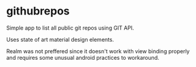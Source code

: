# githubrepos

Simple app to list all public git repos using GIT API.

Uses state of art material design elements.

Realm was not preffered since it doesn't work with view binding properly and 
requires some unusual android practices to workaround.








